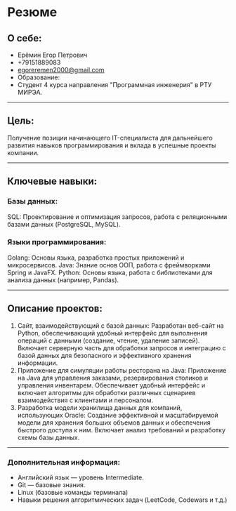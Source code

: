 # Резюме



## **О себе:**

- Ерёмин Егор Петрович
- +79151889083
- egoreremen2000@gmail.com
- Образование:
- Студент 4 курса направления "Программная инженерия" в РТУ МИРЭА.


---

## **Цель:**

Получение позиции начинающего IT-специалиста для дальнейшего развития навыков программирования и вклада в успешные проекты компании.

---


## **Ключевые навыки:**

### Базы данных:
SQL: Проектирование и оптимизация запросов, работа с реляционными базами данных (PostgreSQL, MySQL).
### Языки программирования:
Golang: Основы языка, разработка простых приложений и микросервисов.
Java: Знание основ ООП, работа с фреймворками Spring и JavaFX.
Python: Основы языка, работа с библиотеками для анализа данных (например, Pandas).


---

## **Описание проектов:**

1. 	Сайт, взаимодействующий с базой данных: Разработан веб-сайт на Python, обеспечивающий удобный интерфейс для выполнения операций с данными (создание, чтение, удаление записей). Включает серверную часть для обработки запросов и интеграцию с базой данных для безопасного и эффективного хранения информации.
2. 	Приложение для симуляции работы ресторана на Java: Приложение на Java для управления заказами, резервирования столиков и управления инвентарем. Обеспечивает удобный интерфейс и включает алгоритмы для обработки различных сценариев взаимодействия с клиентами и персоналом.
3. 	Разработка модели хранилища данных для компаний, использующих Oracle: Создание эффективной и масштабируемой модели для хранения больших объемов данных и обеспечения быстрого доступа к ним. Включает анализ требований и разработку схемы базы данных.


---


### Дополнительная информация:
  - Английский язык — уровень Intermediate.
  - Git — базовые знания.
  - Linux (базовые команды терминала)
  - Навыки решения алгоритмических задач (LeetCode, Codewars и т.д.)

